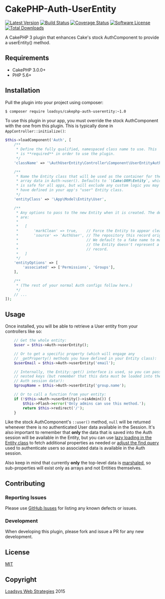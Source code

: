 # CakePHP-Auth-UserEntity

[![Latest Version](https://img.shields.io/github/release/loadsys/CakePHP-Auth-UserEntity.svg?style=flat-square)](https://github.com/loadsys/CakePHP-Auth-UserEntity/releases)
[![Build Status](https://img.shields.io/travis/loadsys/CakePHP-Auth-UserEntity/master.svg?style=flat-square)](https://travis-ci.org/loadsys/CakePHP-Auth-UserEntity)
[![Coverage Status](https://img.shields.io/coveralls/loadsys/CakePHP-Auth-UserEntity/master.svg?style=flat-square)](https://coveralls.io/r/loadsys/CakePHP-Auth-UserEntity)
[![Software License](https://img.shields.io/badge/license-MIT-brightgreen.svg?style=flat-square)](LICENSE.md)
[![Total Downloads](https://img.shields.io/packagist/dt/loadsys/cakephp-auth-userentity.svg?style=flat-square)](https://packagist.org/packages/loadsys/cakephp-auth-userentity)

A CakePHP 3 plugin that enhances Cake's stock AuthComponent to provide a userEntity() method.


## Requirements

* CakePHP 3.0.0+
* PHP 5.6+


## Installation

Pull the plugin into your project using composer:

```bash
$ composer require loadsys/cakephp-auth-userentity:~1.0
```

To use this plugin in your app, you must override the stock AuthComponent with the one from this plugin. This is typically done in `AppController::initialize()`:

```php
$this->loadComponent('Auth', [
	/**
	 * Define the fully qualified, namespaced class name to use. This
	 * is **required** in order to use the plugin.
	 */
	'className' => '\AuthUserEntity\Controller\Component\UserEntityAuthComponent',

	/**
	 * Name the Entity class that will be used as the container for the
	 * array data in Auth->user(). Defaults to `\Cake\ORM\Entity`, which
	 * is safe for all apps, but will exclude any custom logic you may
	 * have defined in your app's "user" Entity class.
	 */
	'entityClass' => '\App\Model\Entity\User',

	/**
	 * Any options to pass to the new Entity when it is created. The defaults
	 * are:
	 *
	 *   [
	 *       'markClean' => true,    // Force the Entity to appear clean.
	 *       'source' => 'AuthUser', // The repository this record originated from.
	 *                               // We default to a fake name to make it clear
	 *                               // the Entity doesn't represent a "true" ORM
	 *                               // record.
	 *   ]
	 */
	'entityOptions' => [
		'associated' => ['Permissions', 'Groups'],
	],

	/**
	 * (The rest of your normal Auth configs follow here.)
	 */
	// ...
]);
```

## Usage

Once installed, you will be able to retrieve a User entity from your controllers like so:

```php
	// Get the whole entity:
	$user = $this->Auth->userEntity();

	// Or to get a specific property (which will engage any
	// _getProperty() methods you have defined in your Entity class):
	$userEmail = $this->Auth->userEntity('email');

	// Internally, the Entity::get() interface is used, so you can pass
	// nested keys (but remember that this data must be loaded into the
	// Auth session data!):
	$groupName = $this->Auth->userEntity('group.name');

	// Or to call a function from your entity:
	if (!$this->Auth->userEntity()->isAdmin()) {
		$this->Flash->error('Only admins can use this method.');
		return $this->redirect('/');
	}
```

Like the stock AuthComponent's `::user()` method, `null` will be returned whenever there is no authenticated User data available in the Session. It's also important to remember that **only** the data that is saved into the Auth session will be available in the Entity, but you can use [lazy loading in the Entity class](http://book.cakephp.org/3.0/en/orm/entities.html#lazy-loading-associations) to fetch additional properties as needed or [adjust the find query](http://book.cakephp.org/3.0/en/controllers/components/authentication.html#customizing-find-query) used to authenticate users so associated data is available in the Auth session.

Also keep in mind that currently **only** the top-level data is [marshaled](http://book.cakephp.org/3.0/en/orm/saving-data.html#converting-request-data-into-entities), so sub-properties will exist only as arrays and not Entities themselves.


## Contributing

### Reporting Issues

Please use [GitHub Isuses](https://github.com/loadsys/CakePHP-Auth-UserEntity/issues) for listing any known defects or issues.

### Development

When developing this plugin, please fork and issue a PR for any new development.

## License

[MIT](https://github.com/loadsys/CakePHP-Auth-UserEntity/blob/master/LICENSE.md)


## Copyright

[Loadsys Web Strategies](http://www.loadsys.com) 2015
